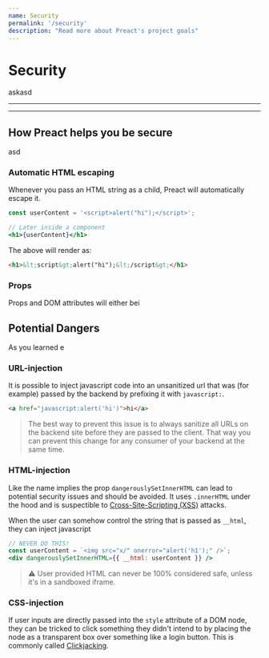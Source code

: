 ```yaml
---
name: Security
permalink: '/security'
description: "Read more about Preact's project goals"
---
```


# Security

askasd

---

<toc></toc>

---

## How Preact helps you be secure

asd

### Automatic HTML escaping

Whenever you pass an HTML string as a child, Preact will automatically escape it.

```jsx
const userContent = '<script>alert("hi");</script>';

// Later inside a component
<h1>{userContent}</h1>
```

The above will render as:

```html
<h1>&lt;script&gt;alert("hi");&lt;/script&gt;</h1>
```

### Props

Props and DOM attributes will either bei 


## Potential Dangers

As you learned e


### URL-injection

It is possible to inject javascript code into an unsanitized url that was (for example) passed by the backend by prefixing it with `javascript:`.

```html
<a href="javascript:alert('hi')">hi</a>
```

> The best way to prevent this issue is to always sanitize all URLs on the backend site before they are passed to the client. That way you can prevent this change for any consumer of your backend at the same time.

### HTML-injection

Like the name implies the prop `dangerouslySetInnerHTML` can lead to potential security issues and should be avoided. It uses `.innerHTML` under the hood and is suspectible to [Cross-Site-Scripting (XSS)](https://en.wikipedia.org/wiki/Cross-site_scripting) attacks.

When the user can somehow control the string that is passed as `__html`, they can inject javascript

```jsx
// NEVER DO THIS!
const userContent = `<img src="x/" onerror="alert('h1');" />`;
<div dangerouslySetInnerHTML={{ __html: userContent }} />
```

> :warning: User provided HTML can never be 100% considered safe, unless it's in a sandboxed iframe.

### CSS-injection

If user inputs are directly passed into the `style` attribute of a DOM node, they can be tricked to click something they didn't intend to by placing the node as a transparent box over something like a login button. This is commonly called [Clickjacking](https://en.wikipedia.org/wiki/Clickjacking).
